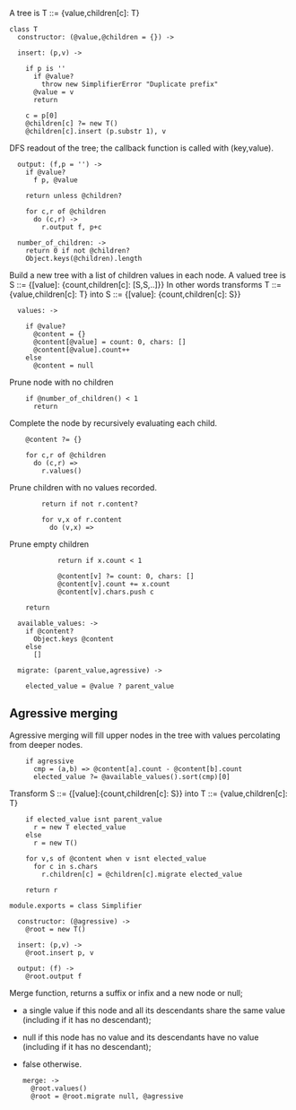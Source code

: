 A tree is T ::= {value,children[c]: T}

    class T
      constructor: (@value,@children = {}) ->

      insert: (p,v) ->

        if p is ''
          if @value?
            throw new SimplifierError "Duplicate prefix"
          @value = v
          return

        c = p[0]
        @children[c] ?= new T()
        @children[c].insert (p.substr 1), v

DFS readout of the tree; the callback function is called with (key,value).

      output: (f,p = '') ->
        if @value?
          f p, @value

        return unless @children?

        for c,r of @children
          do (c,r) ->
            r.output f, p+c

      number_of_children: ->
        return 0 if not @children?
        Object.keys(@children).length

Build a new tree with a list of children values in each node.
A valued tree is S ::= {[value]: {count,children[c]: [S,S,..]}}
In other words transforms T ::= {value,children[c]: T} into S ::= {[value]: {count,children[c]: S}}

      values: ->

        if @value?
          @content = {}
          @content[@value] = count: 0, chars: []
          @content[@value].count++
        else
          @content = null

Prune node with no children

        if @number_of_children() < 1
          return

Complete the node by recursively evaluating each child.

        @content ?= {}

        for c,r of @children
          do (c,r) =>
            r.values()

Prune children with no values recorded.

            return if not r.content?

            for v,x of r.content
              do (v,x) =>

Prune empty children

                return if x.count < 1

                @content[v] ?= count: 0, chars: []
                @content[v].count += x.count
                @content[v].chars.push c

        return

      available_values: ->
        if @content?
          Object.keys @content
        else
          []

      migrate: (parent_value,agressive) ->

        elected_value = @value ? parent_value

Agressive merging
-----------------

Agressive merging will fill upper nodes in the tree with values percolating from deeper nodes.

        if agressive
          cmp = (a,b) => @content[a].count - @content[b].count
          elected_value ?= @available_values().sort(cmp)[0]

Transform S ::= {[value]:{count,children[c]: S}} into T ::= {value,children[c]: T}

        if elected_value isnt parent_value
          r = new T elected_value
        else
          r = new T()

        for v,s of @content when v isnt elected_value
          for c in s.chars
            r.children[c] = @children[c].migrate elected_value

        return r

    module.exports = class Simplifier

      constructor: (@agressive) ->
        @root = new T()

      insert: (p,v) ->
        @root.insert p, v

      output: (f) ->
        @root.output f

Merge function, returns a suffix or infix and a new node or null;
- a single value if this node and all its descendants share the same value (including if it has no descendant);
- null if this node has no value and its descendants have no value (including if it has no descendant);
- false otherwise.

      merge: ->
        @root.values()
        @root = @root.migrate null, @agressive
